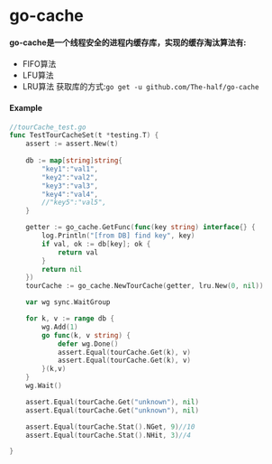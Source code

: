 # go-cache
#### go-cache是一个线程安全的进程内缓存库，实现的缓存淘汰算法有:
- FIFO算法
- LFU算法
- LRU算法
获取库的方式:`go get -u github.com/The-half/go-cache`
#### Example
```go
//tourCache_test.go
func TestTourCacheSet(t *testing.T) {
	assert := assert.New(t)
	
	db := map[string]string{
		"key1":"val1",
		"key2":"val2",
		"key3":"val3",
		"key4":"val4",
		//"key5":"val5",
	}

	getter := go_cache.GetFunc(func(key string) interface{} {
		log.Println("[from DB] find key", key)
		if val, ok := db[key]; ok {
			return val
		}
		return nil
	})
	tourCache := go_cache.NewTourCache(getter, lru.New(0, nil))

	var wg sync.WaitGroup

	for k, v := range db {
		wg.Add(1)
		go func(k, v string) {
			defer wg.Done()
			assert.Equal(tourCache.Get(k), v)
			assert.Equal(tourCache.Get(k), v)
		}(k,v)
	}
	wg.Wait()

	assert.Equal(tourCache.Get("unknown"), nil)
	assert.Equal(tourCache.Get("unknown"), nil)

	assert.Equal(tourCache.Stat().NGet, 9)//10
	assert.Equal(tourCache.Stat().NHit, 3)//4

}
```
